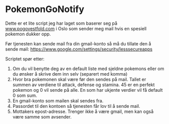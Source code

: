 # PokemonGoNotify

Dette er et lite script jeg har laget som baserer seg på www.pogovestfold.com i Oslo som sender meg mail hvis en spesiell pokemon dukker opp.

Før tjenesten kan sende mail fra din gmail-konto så må du tillate den å sende mail:
https://www.google.com/settings/security/lesssecureapps

Scriptet spør etter:
1. Om du vil benytte deg av en default liste med sjeldne pokemons eller om du ønsker å skrive dem inn selv (separert med komma)
2. Hvor bra pokemonen skal være før den sendes på mail. Tallet er summen av verdiene til attack, defense og stamina. 45 er en perfekt pokemon og 0 vil sende på alle.
En som har ukjente verdier vil få default 0 som sum.
3. En gmail-konto som mailen skal sendes fra.
4. Passordet til den kontoen så tjenesten får lov til å sende mail. 
5. Mottakers epost-adresse. Trenger ikke å være gmail, men kan også være samme som avsender.

